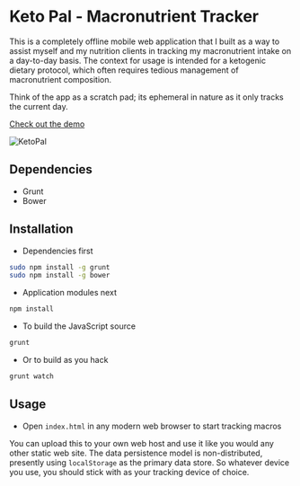 # Keto Pal - Macronutrient Tracker

This is a completely offline mobile web application that I built as a way to
assist myself and my nutrition clients in tracking my macronutrient intake 
on a day-to-day basis. The context for usage is intended for a ketogenic 
dietary protocol, which often requires tedious management of macronutrient
composition.

Think of the app as a scratch pad; its ephemeral in nature as it only tracks
the current day.

[Check out the demo](http://spmurrayzzz.com/dropbox/ketopal/)

![KetoPal](https://s3.amazonaws.com/spmurraydata/images/ketopal.png)

## Dependencies

- Grunt
- Bower

## Installation

- Dependencies first
```bash
sudo npm install -g grunt
sudo npm install -g bower
```

- Application modules next
```bash
npm install
```

- To build the JavaScript source
```bash
grunt
```

- Or to build as you hack
```bash
grunt watch
```

## Usage

- Open `index.html` in any modern web browser to start tracking macros

You can upload this to your own web host and use it like you would any other
static web site. The data persistence model is non-distributed, presently using
`localStorage` as the primary data store. So whatever device you use, you should
stick with as your tracking device of choice.
